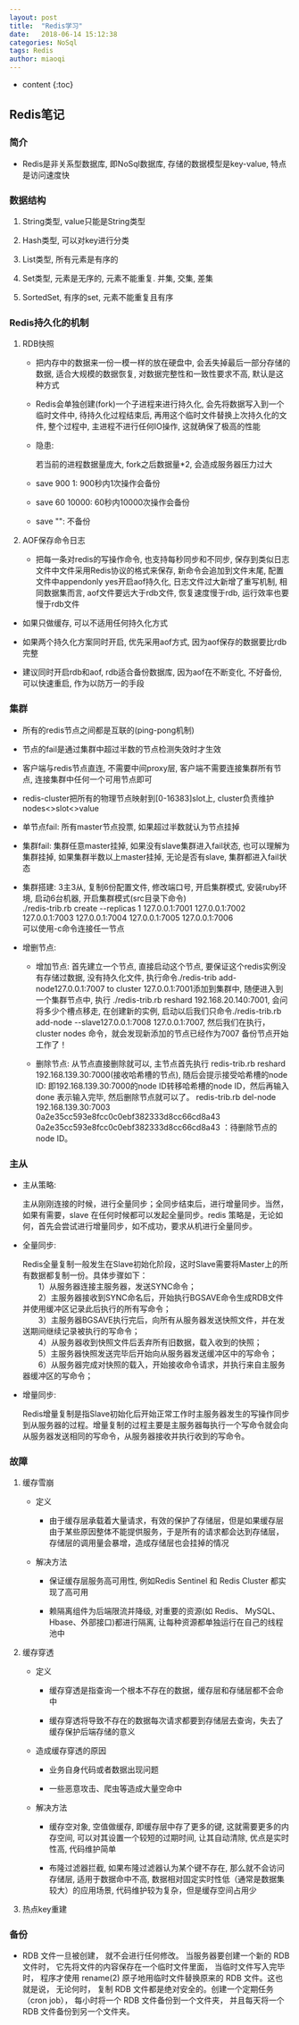 ```yaml
---
layout: post
title:  "Redis学习"
date:   2018-06-14 15:12:38
categories: NoSql
tags: Redis
author: miaoqi
---
```


* content
{:toc}
            

## Redis笔记

### 简介

* Redis是非关系型数据库, 即NoSql数据库, 存储的数据模型是key-value, 特点是访问速度快

### 数据结构

1. String类型, value只能是String类型

1. Hash类型, 可以对key进行分类

1. List类型, 所有元素是有序的
    
1. Set类型, 元素是无序的, 元素不能重复. 并集, 交集, 差集
    
1. SortedSet, 有序的set, 元素不能重复且有序
    
### Redis持久化的机制

1. RDB快照

    * 把内存中的数据来一份一模一样的放在硬盘中, 会丢失掉最后一部分存储的数据, 适合大规模的数据恢复, 对数据完整性和一致性要求不高, 默认是这种方式

    * Redis会单独创建(fork)一个子进程来进行持久化, 会先将数据写入到一个临时文件中, 待持久化过程结束后, 再用这个临时文件替换上次持久化的文件, 整个过程中, 主进程不进行任何IO操作, 这就确保了极高的性能

    * 隐患:

        若当前的进程数据量庞大, fork之后数据量*2, 会造成服务器压力过大

    * save 900 1: 900秒内1次操作会备份

    * save 60 10000: 60秒内10000次操作会备份

    * save "": 不备份

1. AOF保存命令日志

    * 把每一条对redis的写操作命令, 也支持每秒同步和不同步, 保存到类似日志文件中文件采用Redis协议的格式来保存, 新命令会追加到文件末尾, 配置文件中appendonly yes开启aof持久化, 日志文件过大新增了重写机制, 相同数据集而言, aof文件要远大于rdb文件, 恢复速度慢于rdb, 运行效率也要慢于rdb文件

* 如果只做缓存, 可以不适用任何持久化方式

* 如果两个持久化方案同时开启, 优先采用aof方式, 因为aof保存的数据要比rdb完整

* 建议同时开启rdb和aof, rdb适合备份数据库, 因为aof在不断变化, 不好备份, 可以快速重启, 作为以防万一的手段

### 集群

* 所有的redis节点之间都是互联的(ping-pong机制)

* 节点的fail是通过集群中超过半数的节点检测失效时才生效

* 客户端与redis节点直连, 不需要中间proxy层, 客户端不需要连接集群所有节点, 连接集群中任何一个可用节点即可

* redis-cluster把所有的物理节点映射到[0-16383]slot上, cluster负责维护nodes<>slot<>value

* 单节点fail: 所有master节点投票, 如果超过半数就认为节点挂掉

* 集群fail: 集群任意master挂掉, 如果没有slave集群进入fail状态, 也可以理解为集群挂掉, 如果集群半数以上master挂掉, 无论是否有slave, 集群都进入fail状态

* 集群搭建: 3主3从, 复制6份配置文件, 修改端口号, 开启集群模式, 安装ruby环境, 启动6台机器, 开启集群模式(src目录下命令)    
    ./redis-trib.rb create --replicas 1 127.0.0.1:7001 127.0.0.1:7002 127.0.0.1:7003 127.0.0.1:7004 127.0.0.1:7005 127.0.0.1:7006     
    可以使用-c命令连接任一节点
    
* 增删节点: 

    * 增加节点: 首先建立一个节点, 直接启动这个节点, 要保证这个redis实例没有存储过数据, 没有持久化文件, 执行命令./redis-trib add-node127.0.0.1:7007 to cluster 127.0.0.1:7001添加到集群中, 随便进入到一个集群节点中, 执行 ./redis-trib.rb reshard 192.168.20.140:7001, 会问将多少个槽点移走, 在创建新的实例, 启动以后我们只命令./redis-trib.rb add-node --slave127.0.0.1:7008  127.0.0.1:7007, 然后我们在执行，cluster nodes 命令，就会发现新添加的节点已经作为7007 备份节点开始工作了！

    * 删除节点: 从节点直接删除就可以, 主节点首先执行 redis-trib.rb reshard 192.168.139.30:7000(接收哈希槽的节点), 随后会提示接受哈希槽的node ID: 即192.168.139.30:7000的node ID转移哈希槽的node ID，然后再输入done 表示输入完毕, 然后删除节点就可以了。
redis-trib.rb del-node 192.168.139.30:7003 0a2e35cc593e8fcc0c0ebf382333d8cc66cd8a43 
0a2e35cc593e8fcc0c0ebf382333d8cc66cd8a43 ：待删除节点的node ID。

### 主从

* 主从策略: 

    主从刚刚连接的时候，进行全量同步；全同步结束后，进行增量同步。当然，如果有需要，slave 在任何时候都可以发起全量同步。redis 策略是，无论如何，首先会尝试进行增量同步，如不成功，要求从机进行全量同步。

* 全量同步: 

    Redis全量复制一般发生在Slave初始化阶段，这时Slave需要将Master上的所有数据都复制一份。具体步骤如下：     
　　1）从服务器连接主服务器，发送SYNC命令；      
　　2）主服务器接收到SYNC命名后，开始执行BGSAVE命令生成RDB文件并使用缓冲区记录此后执行的所有写命令；      
　　3）主服务器BGSAVE执行完后，向所有从服务器发送快照文件，并在发送期间继续记录被执行的写命令；      
　　4）从服务器收到快照文件后丢弃所有旧数据，载入收到的快照；      
　　5）主服务器快照发送完毕后开始向从服务器发送缓冲区中的写命令；     
　　6）从服务器完成对快照的载入，开始接收命令请求，并执行来自主服务器缓冲区的写命令；

* 增量同步:

    Redis增量复制是指Slave初始化后开始正常工作时主服务器发生的写操作同步到从服务器的过程。增量复制的过程主要是主服务器每执行一个写命令就会向从服务器发送相同的写命令，从服务器接收并执行收到的写命令。

### 故障

1. 缓存雪崩

    * 定义

        * 由于缓存层承载着大量请求，有效的保护了存储层，但是如果缓存层由于某些原因整体不能提供服务，于是所有的请求都会达到存储层，存储层的调用量会暴增，造成存储层也会挂掉的情况

    * 解决方法

        * 保证缓存层服务高可用性, 例如Redis Sentinel 和 Redis Cluster 都实现了高可用

        * 赖隔离组件为后端限流并降级, 对重要的资源(如 Redis、 MySQL、 Hbase、外部接口)都进行隔离, 让每种资源都单独运行在自己的线程池中

1. 缓存穿透

    * 定义

        * 缓存穿透是指查询一个根本不存在的数据，缓存层和存储层都不会命中

        * 缓存穿透将导致不存在的数据每次请求都要到存储层去查询，失去了缓存保护后端存储的意义

    * 造成缓存穿透的原因

        * 业务自身代码或者数据出现问题

        * 一些恶意攻击、爬虫等造成大量空命中

    * 解决方法

        * 缓存空对象, 空值做缓存, 即缓存层中存了更多的键, 这就需要更多的内存空间, 可以对其设置一个较短的过期时间, 让其自动清除, 优点是实时性高, 代码维护简单

        * 布隆过滤器拦截, 如果布隆过滤器认为某个键不存在, 那么就不会访问存储层, 适用于数据命中不高, 数据相对固定实时性低（通常是数据集较大）的应用场景, 代码维护较为复杂，但是缓存空间占用少

1. 热点key重建

### 备份

* RDB 文件一旦被创建， 就不会进行任何修改。 当服务器要创建一个新的 RDB 文件时， 它先将文件的内容保存在一个临时文件里面， 当临时文件写入完毕时， 程序才使用 rename(2) 原子地用临时文件替换原来的 RDB 文件。这也就是说， 无论何时， 复制 RDB 文件都是绝对安全的。创建一个定期任务（cron job）， 每小时将一个 RDB 文件备份到一个文件夹， 并且每天将一个 RDB 文件备份到另一个文件夹。




    
    
    
    
    
    
    
    
    
    